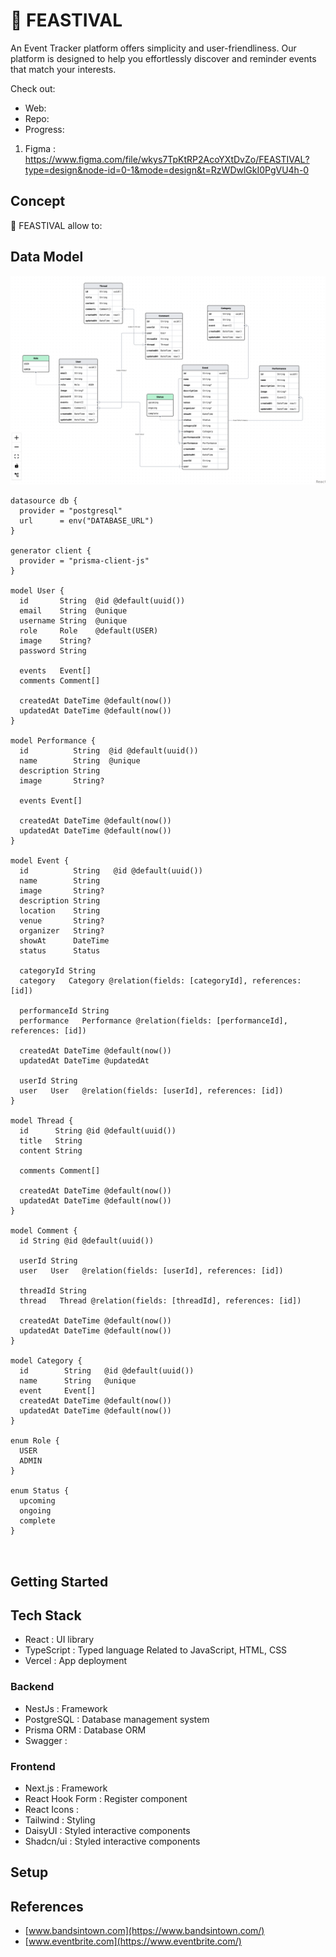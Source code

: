 # 🎉 FEASTIVAL

An Event Tracker platform offers simplicity and user-friendliness. Our platform is designed to help you effortlessly discover and reminder events that match your interests.

Check out:

- Web:
- Repo:
- Progress:

1. Figma : https://www.figma.com/file/wkys7TpKtRP2AcoYXtDvZo/FEASTIVAL?type=design&node-id=0-1&mode=design&t=RzWDwlGkI0PgVU4h-0

## Concept

🎉 FEASTIVAL allow to:

## Data Model

![](/assets/data-model.png)

```
datasource db {
  provider = "postgresql"
  url      = env("DATABASE_URL")
}

generator client {
  provider = "prisma-client-js"
}

model User {
  id       String  @id @default(uuid())
  email    String  @unique
  username String  @unique
  role     Role    @default(USER)
  image    String?
  password String

  events   Event[]
  comments Comment[]

  createdAt DateTime @default(now())
  updatedAt DateTime @default(now())
}

model Performance {
  id          String  @id @default(uuid())
  name        String  @unique
  description String
  image       String?

  events Event[]

  createdAt DateTime @default(now())
  updatedAt DateTime @default(now())
}

model Event {
  id          String   @id @default(uuid())
  name        String
  image       String?
  description String
  location    String
  venue       String?
  organizer   String?
  showAt      DateTime
  status      Status

  categoryId String
  category   Category @relation(fields: [categoryId], references: [id])

  performanceId String
  performance   Performance @relation(fields: [performanceId], references: [id])

  createdAt DateTime @default(now())
  updatedAt DateTime @updatedAt

  userId String
  user   User   @relation(fields: [userId], references: [id])
}

model Thread {
  id      String @id @default(uuid())
  title   String
  content String

  comments Comment[]

  createdAt DateTime @default(now())
  updatedAt DateTime @default(now())
}

model Comment {
  id String @id @default(uuid())

  userId String
  user   User   @relation(fields: [userId], references: [id])

  threadId String
  thread   Thread @relation(fields: [threadId], references: [id])

  createdAt DateTime @default(now())
  updatedAt DateTime @default(now())
}

model Category {
  id        String   @id @default(uuid())
  name      String   @unique
  event     Event[]
  createdAt DateTime @default(now())
  updatedAt DateTime @default(now())
}

enum Role {
  USER
  ADMIN
}

enum Status {
  upcoming
  ongoing
  complete
}



```

## Getting Started

## Tech Stack

- React : UI library
- TypeScript : Typed language Related to JavaScript, HTML, CSS
- Vercel : App deployment

### Backend

- NestJs : Framework
- PostgreSQL : Database management system
- Prisma ORM : Database ORM
- Swagger :

### Frontend

- Next.js : Framework
- React Hook Form : Register component
- React Icons :
- Tailwind : Styling
- DaisyUI : Styled interactive components
- Shadcn/ui : Styled interactive components

## Setup

## References

- [www.bandsintown.com](https://www.bandsintown.com/)
- [www.eventbrite.com](https://www.eventbrite.com/)
